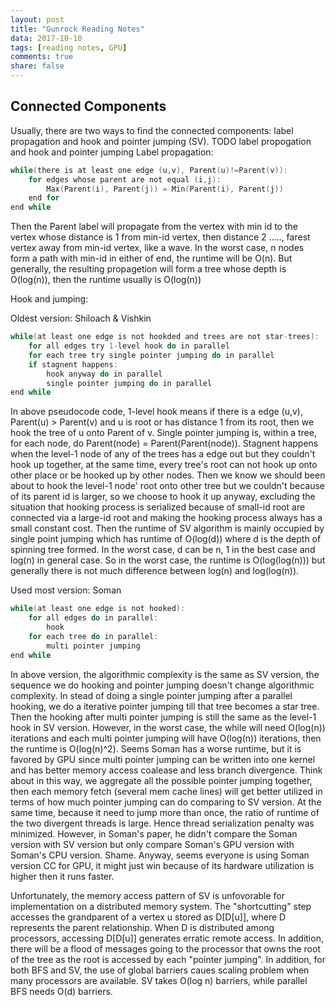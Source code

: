 ```yaml
---
layout: post
title: "Gunrock Reading Notes"
data: 2017-10-10
tags: [reading notes, GPU]
comments: true
share: false
---
```


## Connected Components

Usually, there are two ways to find the connected components: label propagation and hook and pointer jumping (SV). TODO label propogation and hook and pointer jumping
Label propagation: 

```c
while(there is at least one edge (u,v), Parent(u)!=Parent(v)):
	for edges whose parent are not equal (i,j):
		Max(Parent(i), Parent(j)) = Min(Parent(i), Parent(j))
	end for
end while	
```
Then the Parent label will propagate from the vertex with min id to the vertex whose distance is 1 from min-id vertex, then distance 2 ....., farest vertex away from min-id vertex, like a wave. In the worst case, n nodes form a path with min-id in either of end, the runtime will be O(n). But generally, the resulting propagetion will form a tree whose depth is O(log(n)), then the runtime usually is O(log(n))

Hook and jumping:

Oldest version: Shiloach & Vishkin
```c
while(at least one edge is not hookded and trees are not star-trees):
	for all edges try 1-level hook do in parallel
	for each tree try single pointer jumping do in parallel
	if stagnent happens:
		hook anyway do in parallel
		single pointer jumping do in parallel
end while
```
In above pseudocode code, 1-level hook means if there is a edge (u,v), Parent(u) > Parent(v) and u is root or has distance 1 from its root, then we hook the tree of u onto Parent of v. Single pointer jumping is, within a tree, for each node, do Parent(node) = Parent(Parent(node)). Stagnent happens when the level-1 node of any of the trees has a edge out but they couldn't hook up together, at the same time, every tree's root can not hook up onto other place or be hooked up by other nodes. Then we know we should been about to hook the level-1 node' root onto other tree but we couldn't because of its parent id is larger, so we choose to hook it up anyway, excluding the situation that hooking process is serialized because of small-id root are connected via a large-id root and making the hooking process always has a small constant cost. Then the runtime of SV algorithm is mainly occupied by single point jumping which has runtime of O(log(d)) where d is the depth of spinning tree formed. In the worst case, d can be n, 1 in the best case and log(n) in general case. So in the worst case, the runtime is O(log(log(n))) but generally there is not much difference between log(n) and log(log(n)). 

Used most version: Soman
```c
while(at least one edge is not hooked):
	for all edges do in parallel:
		hook
	for each tree do in parallel:
		multi pointer jumping
end while
```
In above version, the algorithmic complexity is the same as SV version, the sequence we do hooking and pointer jumping doesn't change algorithmic complexity. In stead of doing a single pointer jumping after a parallel hooking, we do a iterative pointer jumping till that tree becomes a star tree. Then the hooking after multi pointer jumping is still the same as the level-1 hook in SV version. However, in the worst case, the while will need O(log(n)) iterations and each multi pointer jumping will have O(log(n)) iterations, then the runtime is O(log(n)^2). Seems Soman has a worse runtime, but it is favored by GPU since multi pointer jumping can be written into one kernel and has better memory access coalease and less branch divergence. Think about in this way, we aggregate all the possible pointer jumping together, then each memory fetch (several mem cache lines) will get better utilized in terms of how much pointer jumping can do comparing to SV version. At the same time, because it need to jump more than once, the ratio of runtime of the two divergent threads is large. Hence thread serialization penalty was minimized. However, in Soman's paper, he didn't compare the Soman version with SV version but only compare Soman's GPU version with Soman's CPU version. Shame. Anyway, seems everyone is using Soman version CC for GPU, it might just win because of its hardware utilization is higher then it runs faster.




Unfortunately, the memory access pattern of SV is unfovorable for implementation on a distributed memory system. The "shortcutting" step accesses the grandparent of a vertex u stored as D[D[u]], where D represents the parent relationship. When D is distributed among processors, accessing D[D[u]] generates erratic remote access. In addition, there will be a flood of messages going to the processor that owns the root of the tree as the root is accessed by each "pointer jumping". In addition, for both BFS and SV, the use of global barriers caues scaling problem when many processors are available. SV takes O(log n) barriers, while parallel BFS needs O(d) barriers. 

